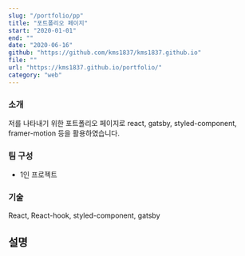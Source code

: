 ```yaml
---
slug: "/portfolio/pp"
title: "포트폴리오 페이지"
start: "2020-01-01"
end: ""
date: "2020-06-16"
github: "https://github.com/kms1837/kms1837.github.io"
file: ""
url: "https://kms1837.github.io/portfolio/"
category: "web"
---
```


### 소개
저를 나타내기 위한 포트폴리오 페이지로 react, gatsby, styled-component, framer-motion 등을 활용하였습니다.

### 팀 구성
* 1인 프로젝트

### 기술
React, React-hook, styled-component, gatsby

## 설명
